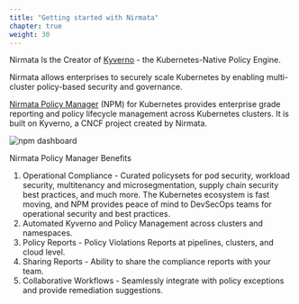 ```yaml
---
title: "Getting started with Nirmata"
chapter: true
weight: 30
---
```


Nirmata Is the Creator of [Kyverno](https://kyverno.io/) - the Kubernetes-Native Policy Engine.         

Nirmata allows enterprises to securely scale Kubernetes by enabling multi-cluster policy-based security and governance. 

[Nirmata Policy Manager](https://docs.nirmata.io/docs/npmk/) (NPM) for Kubernetes provides enterprise grade reporting and policy lifecycle management across Kubernetes clusters. It is built on Kyverno, a CNCF project created by Nirmata.

![npm dashboard](/images/npm-dashboard-new.PNG)

Nirmata Policy Manager Benefits

1. Operational Compliance - Curated policysets for pod security, workload security, multitenancy and microsegmentation, supply chain security best practices, and much more. The Kubernetes ecosystem is fast moving, and NPM provides peace of mind to DevSecOps teams for operational security and best practices.
2. Automated Kyverno and Policy Management across clusters and namespaces.
3. Policy Reports - Policy Violations Reports at pipelines, clusters, and cloud level.
4. Sharing Reports - Ability to share the compliance reports with your team.
5. Collaborative Workflows - Seamlessly integrate with policy exceptions and provide remediation suggestions.